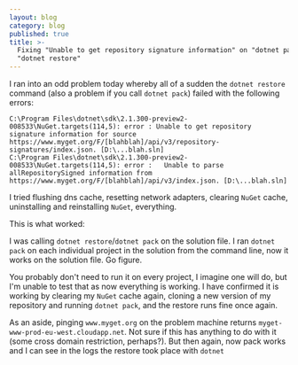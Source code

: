 ```yaml
---
layout: blog
category: blog
published: true
title: >-
  Fixing "Unable to get repository signature information" on "dotnet pack" or
  "dotnet restore"
---
```

I ran into an odd problem today whereby all of a sudden the `dotnet restore` command (also a problem if you call `dotnet pack`) failed with the following errors:

	C:\Program Files\dotnet\sdk\2.1.300-preview2-008533\NuGet.targets(114,5): error : Unable to get repository signature information for source https://www.myget.org/F/[blahblah]/api/v3/repository-signatures/index.json. [D:\...blah.sln]
	C:\Program Files\dotnet\sdk\2.1.300-preview2-008533\NuGet.targets(114,5): error :   Unable to parse allRepositorySigned information from https://www.myget.org/F/[blahblah]/api/v3/index.json. [D:\...blah.sln]

I tried flushing dns cache, resetting network adapters, clearing `NuGet` cache, uninstalling and reinstalling `NuGet`, everything.

This is what worked:

I was calling `dotnet restore`/`dotnet pack` on the solution file. I ran `dotnet pack` on each individual project in the solution from the command line, now it works on the solution file. Go figure.

You probably don't need to run it on every project, I imagine one will do, but I'm unable to test that as now everything is working. I have confirmed it is working by clearing my `NuGet` cache again, cloning a new version of my repository and running `dotnet pack`, and the restore runs fine once again.

As an aside, pinging `www.myget.org` on the problem machine returns `myget-www-prod-eu-west.cloudapp.net`. Not sure if this has anything to do with it (some cross domain restriction, perhaps?). But then again, now pack works and I can see in the logs the restore took place with `dotnet `
